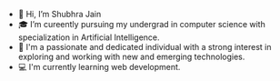 - 👋 Hi, I’m Shubhra Jain
- 🎓 I’m cureently pursuing my undergrad in computer science with specialization in Artificial Intelligence.
- 🌱 I'm a passionate and dedicated individual with a strong interest in exploring and working with new and emerging technologies.
- 💻 I'm currently learning web development.

<!---
shubhra012/shubhra012 is a ✨ special ✨ repository because its `README.md` (this file) appears on your GitHub profile.
You can click the Preview link to take a look at your changes.
--->

